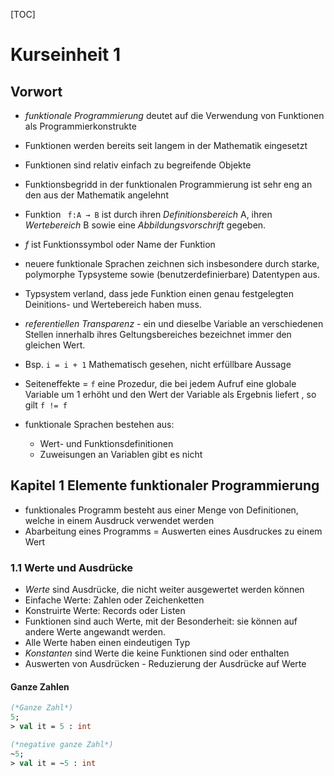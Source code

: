 [TOC]

# Kurseinheit 1

## Vorwort

+ *funktionale Programmierung* deutet auf die Verwendung von Funktionen als Programmierkonstrukte
+ Funktionen werden bereits seit langem in der Mathematik eingesetzt
+ Funktionen sind relativ einfach zu begreifende Objekte
+ Funktionsbegridd in der funktionalen Programmierung ist sehr eng an den aus der Mathematik angelehnt
+ Funktion ` f:A → B` ist durch ihren *Definitionsbereich*  A, ihren *Wertebereich* B sowie eine *Abbildungsvorschrift* gegeben.
+ *f* ist Funktionssymbol oder Name der Funktion

+ neuere funktionale Sprachen zeichnen sich insbesondere durch starke, polymorphe Typsysteme sowie (benutzerdefinierbare) Datentypen aus.
+ Typsystem verland, dass jede Funktion einen genau festgelegten Deinitions- und Wertebereich haben muss.

+ *referentiellen Transparenz* - ein und dieselbe Variable an verschiedenen Stellen innerhalb ihres Geltungsbereiches bezeichnet immer den gleichen Wert.
+ Bsp. `i = i + 1` Mathematisch gesehen, nicht erfüllbare Aussage
+ Seiteneffekte = `f` eine Prozedur, die bei jedem Aufruf eine globale Variable um 1 erhöht und den Wert der Variable als Ergebnis liefert , so gilt `f != f`

+ funktionale Sprachen bestehen aus:
  +  Wert- und Funktionsdefinitionen
  +  Zuweisungen an Variablen gibt es nicht


## Kapitel 1  Elemente funktionaler Programmierung

+ funktionales Programm besteht aus einer Menge von Definitionen, welche in einem Ausdruck verwendet werden
+ Abarbeitung eines Programms = Auswerten eines Ausdruckes zu einem Wert

### 1.1 Werte und Ausdrücke

+ *Werte* sind Ausdrücke, die nicht weiter ausgewertet werden können
+ Einfache Werte: Zahlen oder Zeichenketten
+ Konstruirte Werte: Records oder Listen
+ Funktionen sind auch Werte, mit der Besonderheit: sie können auf andere Werte angewandt werden.
+ Alle Werte haben einen eindeutigen Typ
+ *Konstanten* sind Werte die keine Funktionen sind oder enthalten 
+ Auswerten von Ausdrücken - Reduzierung der Ausdrücke auf Werte

#### Ganze Zahlen
```sml
(*Ganze Zahl*)
5;
> val it = 5 : int

(*negative ganze Zahl*)
~5;
> val it = ~5 : int
```